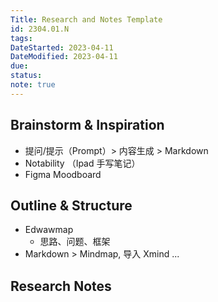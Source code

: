 ```yaml
---
Title: Research and Notes Template
id: 2304.01.N
tags:
DateStarted: 2023-04-11
DateModified: 2023-04-11
due:
status:
note: true
---
```


## Brainstorm & Inspiration

- 提问/提示（Prompt）> 内容生成 > Markdown
- Notability （Ipad 手写笔记）
- Figma Moodboard

## Outline & Structure

- Edwawmap
  - 思路、问题、框架
- Markdown > Mindmap, 导入 Xmind ...

## Research Notes
